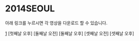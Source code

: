 2014SEOUL
=========

아래 링크를 누르시면 각 영상을 다운로드 할 수 있습니다.

[1]
[첫째날 오후]
[둘째날 오전]
[둘째날 오후]
[셋째날 오전]
[셋째날 오후]



[1]: https://drive.google.com/uc?export=download&confirm=Lu5p&id=0B1TzUCvJw_dEclY3RzdTcm94YU0 "첫째날 오전"
[2]: https://drive.google.com/uc?export=download&confirm=Al5F&id=0B1TzUCvJw_dENHRwb0xjUjZoc1U "첫째날 오후"
[3]: https://drive.google.com/uc?export=download&confirm=l3hX&id=0B1TzUCvJw_dEWUVLSzRtOTh6U00 "둘째날 오전"
[4]: https://drive.google.com/uc?export=download&confirm=k8W1&id=0B1TzUCvJw_dEV3pBSEhMXzlOUzQ "둘째날 오후"
[5]: https://drive.google.com/uc?export=download&confirm=nVE6&id=0B1TzUCvJw_dEM1VNQW1XeTIzZm8 "셋째날 오전"
[6]: https://drive.google.com/uc?export=download&confirm=oVgP&id=0B1TzUCvJw_dEV0lOUWpndVh1TG8 "셋째날 오후"

